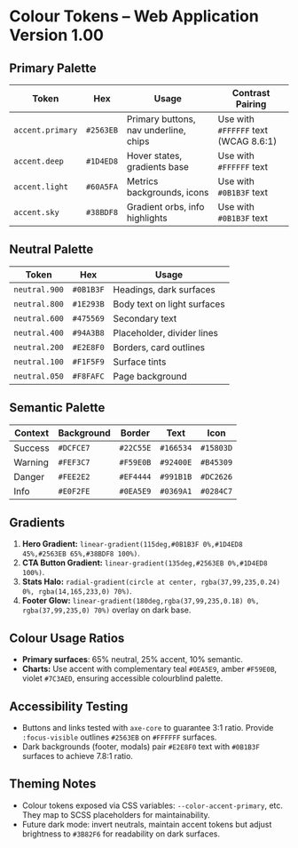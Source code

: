 # Colour Tokens – Web Application Version 1.00

## Primary Palette
| Token | Hex | Usage | Contrast Pairing |
| --- | --- | --- | --- |
| `accent.primary` | `#2563EB` | Primary buttons, nav underline, chips | Use with `#FFFFFF` text (WCAG 8.6:1) |
| `accent.deep` | `#1D4ED8` | Hover states, gradients base | Use with `#FFFFFF` text |
| `accent.light` | `#60A5FA` | Metrics backgrounds, icons | Use with `#0B1B3F` text |
| `accent.sky` | `#38BDF8` | Gradient orbs, info highlights | Use with `#0B1B3F` text |

## Neutral Palette
| Token | Hex | Usage |
| --- | --- | --- |
| `neutral.900` | `#0B1B3F` | Headings, dark surfaces |
| `neutral.800` | `#1E293B` | Body text on light surfaces |
| `neutral.600` | `#475569` | Secondary text |
| `neutral.400` | `#94A3B8` | Placeholder, divider lines |
| `neutral.200` | `#E2E8F0` | Borders, card outlines |
| `neutral.100` | `#F1F5F9` | Surface tints |
| `neutral.050` | `#F8FAFC` | Page background |

## Semantic Palette
| Context | Background | Border | Text | Icon |
| --- | --- | --- | --- | --- |
| Success | `#DCFCE7` | `#22C55E` | `#166534` | `#15803D` |
| Warning | `#FEF3C7` | `#F59E0B` | `#92400E` | `#B45309` |
| Danger | `#FEE2E2` | `#EF4444` | `#991B1B` | `#DC2626` |
| Info | `#E0F2FE` | `#0EA5E9` | `#0369A1` | `#0284C7` |

## Gradients
1. **Hero Gradient:** `linear-gradient(115deg,#0B1B3F 0%,#1D4ED8 45%,#2563EB 65%,#38BDF8 100%)`.
2. **CTA Button Gradient:** `linear-gradient(135deg,#2563EB 0%,#1D4ED8 100%)`.
3. **Stats Halo:** `radial-gradient(circle at center, rgba(37,99,235,0.24) 0%, rgba(14,165,233,0) 70%)`.
4. **Footer Glow:** `linear-gradient(180deg,rgba(37,99,235,0.18) 0%, rgba(37,99,235,0) 70%)` overlay on dark base.

## Colour Usage Ratios
- **Primary surfaces**: 65% neutral, 25% accent, 10% semantic.
- **Charts:** Use accent with complementary teal `#0EA5E9`, amber `#F59E0B`, violet `#7C3AED`, ensuring accessible colourblind palette.

## Accessibility Testing
- Buttons and links tested with `axe-core` to guarantee 3:1 ratio. Provide `:focus-visible` outlines `#2563EB` on `#FFFFFF` surfaces.
- Dark backgrounds (footer, modals) pair `#E2E8F0` text with `#0B1B3F` surfaces to achieve 7.8:1 ratio.

## Theming Notes
- Colour tokens exposed via CSS variables: `--color-accent-primary`, etc. They map to SCSS placeholders for maintainability.
- Future dark mode: invert neutrals, maintain accent tokens but adjust brightness to `#3B82F6` for readability on dark surfaces.

